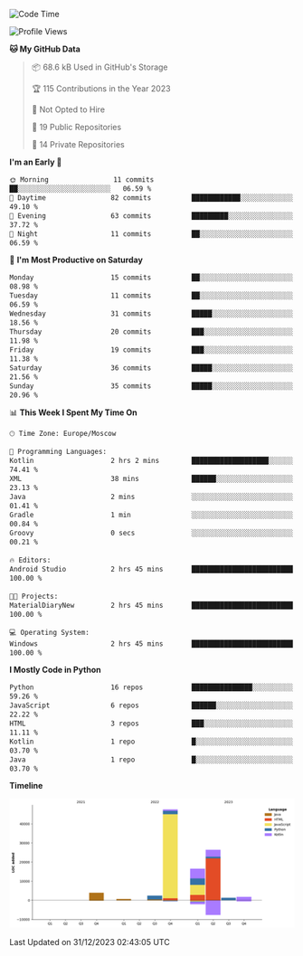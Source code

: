 <!--START_SECTION:waka-->
![Code Time](http://img.shields.io/badge/Code%20Time-162%20hrs%2039%20mins-blue)

![Profile Views](http://img.shields.io/badge/Profile%20Views-0-blue)

**🐱 My GitHub Data** 

> 📦 68.6 kB Used in GitHub's Storage 
 > 
> 🏆 115 Contributions in the Year 2023
 > 
> 🚫 Not Opted to Hire
 > 
> 📜 19 Public Repositories 
 > 
> 🔑 14 Private Repositories 
 > 
**I'm an Early 🐤** 

```text
🌞 Morning                11 commits          ██░░░░░░░░░░░░░░░░░░░░░░░   06.59 % 
🌆 Daytime                82 commits          ████████████░░░░░░░░░░░░░   49.10 % 
🌃 Evening                63 commits          █████████░░░░░░░░░░░░░░░░   37.72 % 
🌙 Night                  11 commits          ██░░░░░░░░░░░░░░░░░░░░░░░   06.59 % 
```
📅 **I'm Most Productive on Saturday** 

```text
Monday                   15 commits          ██░░░░░░░░░░░░░░░░░░░░░░░   08.98 % 
Tuesday                  11 commits          ██░░░░░░░░░░░░░░░░░░░░░░░   06.59 % 
Wednesday                31 commits          █████░░░░░░░░░░░░░░░░░░░░   18.56 % 
Thursday                 20 commits          ███░░░░░░░░░░░░░░░░░░░░░░   11.98 % 
Friday                   19 commits          ███░░░░░░░░░░░░░░░░░░░░░░   11.38 % 
Saturday                 36 commits          █████░░░░░░░░░░░░░░░░░░░░   21.56 % 
Sunday                   35 commits          █████░░░░░░░░░░░░░░░░░░░░   20.96 % 
```


📊 **This Week I Spent My Time On** 

```text
🕑︎ Time Zone: Europe/Moscow

💬 Programming Languages: 
Kotlin                   2 hrs 2 mins        ███████████████████░░░░░░   74.41 % 
XML                      38 mins             ██████░░░░░░░░░░░░░░░░░░░   23.13 % 
Java                     2 mins              ░░░░░░░░░░░░░░░░░░░░░░░░░   01.41 % 
Gradle                   1 min               ░░░░░░░░░░░░░░░░░░░░░░░░░   00.84 % 
Groovy                   0 secs              ░░░░░░░░░░░░░░░░░░░░░░░░░   00.21 % 

🔥 Editors: 
Android Studio           2 hrs 45 mins       █████████████████████████   100.00 % 

🐱‍💻 Projects: 
MaterialDiaryNew         2 hrs 45 mins       █████████████████████████   100.00 % 

💻 Operating System: 
Windows                  2 hrs 45 mins       █████████████████████████   100.00 % 
```

**I Mostly Code in Python** 

```text
Python                   16 repos            ███████████████░░░░░░░░░░   59.26 % 
JavaScript               6 repos             ██████░░░░░░░░░░░░░░░░░░░   22.22 % 
HTML                     3 repos             ███░░░░░░░░░░░░░░░░░░░░░░   11.11 % 
Kotlin                   1 repo              █░░░░░░░░░░░░░░░░░░░░░░░░   03.70 % 
Java                     1 repo              █░░░░░░░░░░░░░░░░░░░░░░░░   03.70 % 
```



**Timeline**

![Lines of Code chart](https://raw.githubusercontent.com/Adlemex/Adlemex/main/assets/bar_graph.png)


 Last Updated on 31/12/2023 02:43:05 UTC
<!--END_SECTION:waka-->
